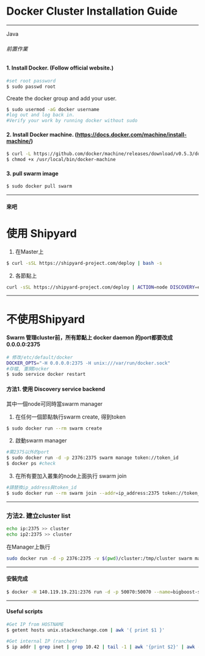 # Docker Cluster Installation Guide
---
Java
###### 前置作業
#### 1. Install Docker. (Follow official website.)
```sh
#set root password
$ sudo passwd root
```
Create the docker group and add your user.
```sh
$ sudo usermod -aG docker username
#log out and log back in.
#Verify your work by running docker without sudo
```

#### 2. Install Docker machine. (https://docs.docker.com/machine/install-machine/)
```sh
$ curl -L https://github.com/docker/machine/releases/download/v0.5.3/docker-machine_linux-amd64 >/usr/local/bin/docker-machine
$ chmod +x /usr/local/bin/docker-machine
```

#### 3. pull swarm image
```sh
$ sudo docker pull swarm
```

----
#### 來吧
# 使用 Shipyard

1. 在Master上
```sh
$ curl -sSL https://shipyard-project.com/deploy | bash -s
```
2. 各節點上
```sh
curl -sSL https://shipyard-project.com/deploy | ACTION=node DISCOVERY=etcd://140.119.19.231:4001 bash -s

```
---

# 不使用Shipyard

#### Swarm 管理cluster前，所有節點上 docker daemon 的port都要改成 0.0.0.0:2375
```sh
# 修改/etc/default/docker 
DOCKER_OPTS="-H 0.0.0.0:2375 -H unix:///var/run/docker.sock"
#存檔, 重開Docker
$ sudo service docker restart
```

#### 方法1. 使用 Discovery service backend
其中一個node可同時當swarm manager

 1. 在任何一個節點執行swarm create, 得到token
```sh
$ sudo docker run --rm swarm create
```
2. 啟動swarm manager
```sh
#需2375以外的port
$ sudo docker run -d -p 2376:2375 swarm manage token://token_id
$ docker ps #check
```

3. 在所有要加入叢集的node上面执行 swarm join 
```sh
#請替換ip_address與token_id
$ sudo docker run --rm swarm join --addr=ip_address:2375 token://token_id
```

----
### 方法2. 建立cluster list
```sh
echo ip:2375 >> cluster
echo ip2:2375 >> cluster
```
 在Manager上執行
```sh
sudo docker run -d -p 2376:2375 -v $(pwd)/cluster:/tmp/cluster swarm manage file:///tmp/cluster
```
----
#### 安裝完成
```sh
$ docker -H 140.119.19.231:2376 run -d -p 50070:50070 --name=bigboost-sparkWorker3 --hostname=bigboost-spark --link=stormtimeseries/bigboost-spark:stormtimeseries/bigboost-spark droyuki/bigboost-spark:lab-v1 start-sparkWorker.sh
```

----
#### Useful scripts
```sh
#Get IP from HOSTNAME
$ getent hosts unix.stackexchange.com | awk '{ print $1 }'

#Get internal IP (rancher)
$ ip addr | grep inet | grep 10.42 | tail -1 | awk '{print $2}' | awk -F\/ '{print $1}'
```